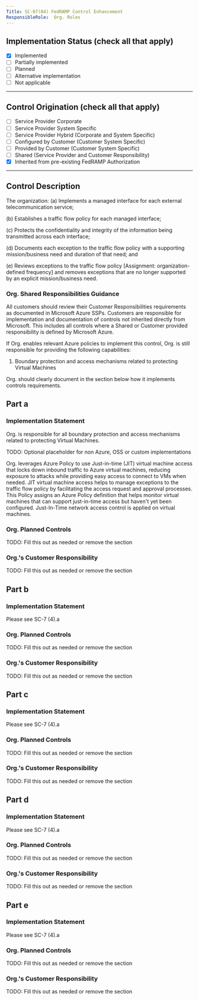 ```yaml
---
Title: SC-07(04) FedRAMP Control Enhancement
ResponsibleRole:  Org. Roles
---
```

## Implementation Status (check all that apply)

* [x] Implemented
* [ ] Partially implemented
* [ ] Planned
* [ ] Alternative implementation
* [ ] Not applicable

---

## Control Origination (check all that apply)

* [ ] Service Provider Corporate
* [ ] Service Provider System Specific
* [ ] Service Provider Hybrid (Corporate and System Specific)
* [ ] Configured by Customer (Customer System Specific)
* [ ] Provided by Customer (Customer System Specific)
* [ ] Shared (Service Provider and Customer Responsibility)
* [x] Inherited from pre-existing FedRAMP Authorization

---

## Control Description

The organization:
(a) Implements a managed interface for each external telecommunication service;

(b) Establishes a traffic flow policy for each managed interface;

(c) Protects the confidentiality and integrity of the information being transmitted across each interface;

(d) Documents each exception to the traffic flow policy with a supporting mission/business need and duration of that need; and

(e) Reviews exceptions to the traffic flow policy [Assignment: organization-defined frequency] and removes exceptions that are no longer supported by an explicit mission/business need.

### Org. Shared Responsibilities Guidance

All customers should review their Customer Responsibilities requirements as documented in Microsoft Azure SSPs. Customers are responsible for implementation and documentation of controls not inherited directly from Microsoft. This includes all controls where a Shared or Customer provided responsibility is defined by Microsoft Azure.

If Org. enables relevant Azure policies to implement this control, Org. is still responsible for providing the following capabilities:

1. Boundary protection and access mechanisms related to protecting Virtual Machines

Org. should clearly document in the section below how it implements controls requirements.

## Part a

### Implementation Statement

Org. is responsible for all boundary protection and access mechanisms related to protecting Virtual Machines.

TODO: Optional placeholder for non Azure, OSS or custom implementations

Org. leverages Azure Policy to use Just-in-time (JIT) virtual machine access that locks down inbound traffic to Azure virtual machines, reducing exposure to attacks while providing easy access to connect to VMs when needed. JIT virtual machine access helps to manage exceptions to the traffic flow policy by facilitating the access request and approval processes. This Policy assigns an Azure Policy definition that helps  monitor virtual machines that can support just-in-time access but haven't yet been configured. Just-In-Time network access control is applied on virtual machines.

### Org. Planned Controls

TODO: Fill this out as needed or remove the section

### Org.'s Customer Responsibility

TODO: Fill this out as needed or remove the section

## Part b

### Implementation Statement

Please see SC-7 (4).a

### Org. Planned Controls

TODO: Fill this out as needed or remove the section

### Org.'s Customer Responsibility

TODO: Fill this out as needed or remove the section

## Part c

### Implementation Statement

Please see SC-7 (4).a

### Org. Planned Controls

TODO: Fill this out as needed or remove the section

### Org.'s Customer Responsibility

TODO: Fill this out as needed or remove the section

## Part d

### Implementation Statement

Please see SC-7 (4).a

### Org. Planned Controls

TODO: Fill this out as needed or remove the section

### Org.'s Customer Responsibility

TODO: Fill this out as needed or remove the section

## Part e

### Implementation Statement

Please see SC-7 (4).a

### Org. Planned Controls

TODO: Fill this out as needed or remove the section

### Org.'s Customer Responsibility

TODO: Fill this out as needed or remove the section
